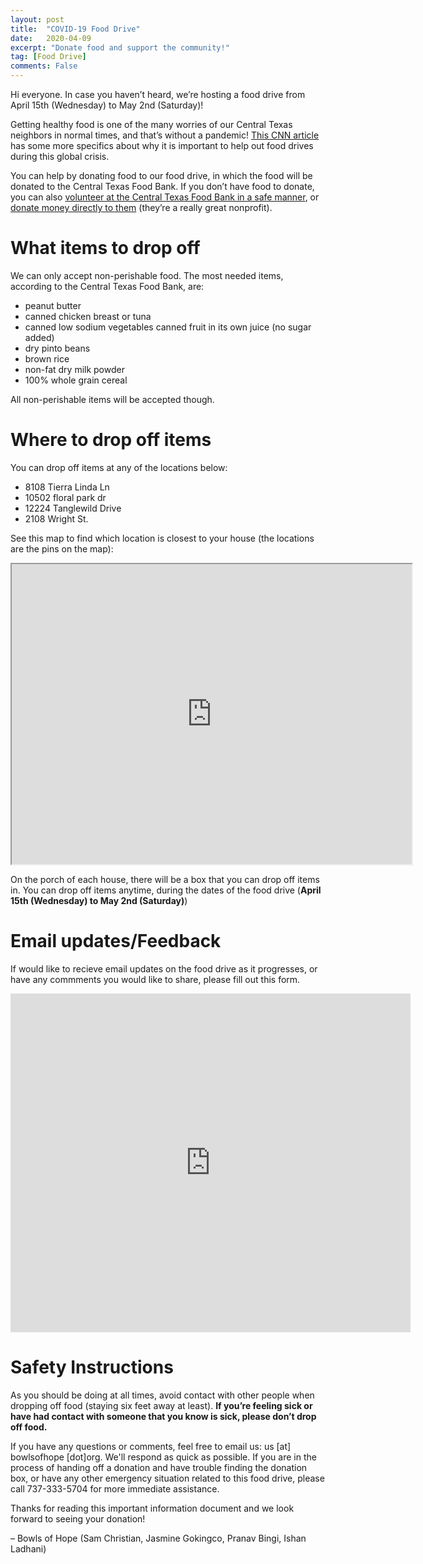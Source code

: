 ```yaml
---
layout: post
title:  "COVID-19 Food Drive"
date:   2020-04-09
excerpt: "Donate food and support the community!"
tag: [Food Drive]
comments: False
---
```

Hi everyone. In case you haven’t heard, we’re hosting a food drive from April 15th (Wednesday) to May 2nd (Saturday)!

Getting healthy food is one of the many worries of our Central Texas neighbors in normal times, and that’s without a pandemic! [This CNN article](https://www.cnn.com/2020/03/31/politics/food-banks-supplies-groceries-coronavirus/index.html) has some more specifics about why it is important to help out food drives during this global crisis.

You can help by donating food to our food drive, in which the food will be donated to the Central Texas Food Bank. If you don’t have food to donate, you can also [volunteer at the Central Texas Food Bank in a safe manner](https://www.centraltexasfoodbank.org/get-involved/volunteer), or [donate money directly to them](https://secure3.convio.net/cafbtx/site/Donation2;jsessionid=00000000.app30101a?18029.donation=form1&df_id=18029&mfc_pref=T&NONCE_TOKEN=0CBD2EB4FD8D0346990F0D14BCE8C1DF) (they’re a really great nonprofit).

# What items to drop off
We can only accept non-perishable food.
The most needed items, according to the Central Texas Food Bank, are:
* peanut butter 
* canned chicken breast or tuna 
* canned low sodium vegetables canned fruit in its own juice (no sugar added) 
* dry pinto beans 
* brown rice 
* non-fat dry milk powder 
* 100% whole grain cereal

All non-perishable items will be accepted though.

# Where to drop off items
You can drop off items at any of the locations below:
* 8108 Tierra Linda Ln
* 10502 floral park dr
* 12224 Tanglewild Drive
* 2108 Wright St.

See this map to find which location is closest to your house (the locations are the pins on the map):
<iframe src="https://www.google.com/maps/d/u/0/embed?mid=1199Ye8EJKGxUW6HbrdZw3ekSho_L7Wd-" width="640" height="480"></iframe>

On the porch of each house, there will be a box that you can drop off items in. You can drop off items anytime, during the dates of the food drive (**April 15th (Wednesday) to May 2nd (Saturday)**)

# Email updates/Feedback
If would like to recieve email updates on the food drive as it progresses, or have any commments you would like to share, please fill out this form.
<iframe src="https://docs.google.com/forms/d/e/1FAIpQLSelSljDkvkeycdA-MnEdZ1OpanH7ScPV_19WNn5o1vkD-KrYA/viewform?embedded=true" width="640" height="542" frameborder="0" marginheight="0" marginwidth="0">Loading…</iframe>


# Safety Instructions
As you should be doing at all times, avoid contact with other people when dropping off food (staying six feet away at least). **If you’re feeling sick or have had contact with someone that you know is sick, please don’t drop off food.**

If you have any questions or comments, feel free to email us: us \[at\] bowlsofhope \[dot\]org. We'll respond as quick as possible. If you are in the process of handing off a donation and have trouble finding the donation box, or have any other emergency situation related to this food drive, please call 737-333-5704 for more immediate assistance.

Thanks for reading this important information document and we look forward to seeing your donation!

– Bowls of Hope (Sam Christian, Jasmine Gokingco, Pranav Bingi, Ishan Ladhani)
